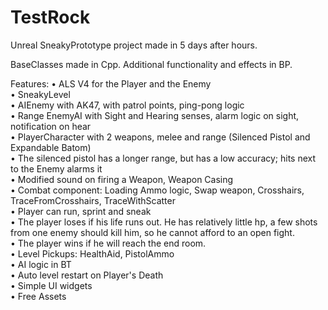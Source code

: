 # TestRock

Unreal SneakyPrototype project made in 5 days after hours.  

BaseClasses made in Cpp. Additional functionality and effects in BP.  

Features:
• ALS V4 for the Player and the Enemy  
•	SneakyLevel  
•	AIEnemy with AK47, with patrol points, ping-pong logic  
• Range EnemyAI with Sight and Hearing senses, alarm logic on sight, notification on hear  
•	PlayerCharacter with 2 weapons, melee and range (Silenced Pistol and Expandable Batom)  
• The silenced pistol has a longer range, but has a low accuracy; hits next to the Enemy alarms it  
•	Modified sound on firing a Weapon, Weapon Casing  
• Combat component: Loading Ammo logic, Swap weapon, Crosshairs, TraceFromCrosshairs, TraceWithScatter  
• Player can run, sprint and sneak  
•	The player loses if his life runs out. He has relatively little hp, a few shots  
  from one enemy should kill him, so he cannot afford to an open fight.  
• The player wins if he will reach the end room.  
• Level Pickups: HealthAid, PistolAmmo  
• AI logic in BT  
•	Auto level restart on Player's Death  
• Simple UI widgets  
• Free Assets  
